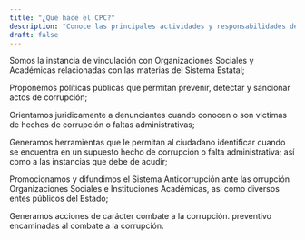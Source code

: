 ```yaml
---
title: "¿Qué hace el CPC?"
description: "Conoce las principales actividades y responsabilidades del Comité de Participación Ciudadana"
draft: false
---
```


Somos la instancia de vinculación con Organizaciones Sociales y Académicas relacionadas con las materias del Sistema Estatal;

Proponemos políticas públicas que permitan prevenir, detectar y sancionar actos de corrupción;

Orientamos juridicamente a denunciantes cuando conocen o son victimas de hechos de corrupción o faltas administrativas;

Generamos herramientas que le permitan al ciudadano identificar cuando se encuentra en un supuesto hecho de corrupción o falta administrativa; así como a las instancias que debe de acudir;

Promocionamos y difundimos el Sistema Anticorrupción ante las orrupción Organizaciones Sociales e Instituciones Académicas, asi como diversos entes públicos del Estado;

Generamos acciones de carácter combate a la corrupción. preventivo encaminadas al combate a la corrupción.
